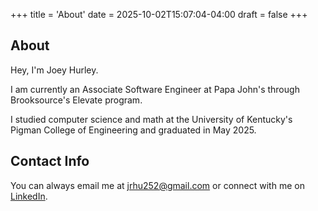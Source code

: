 +++
title = 'About'
date = 2025-10-02T15:07:04-04:00
draft = false
+++

## About
Hey, I'm Joey Hurley.

I am currently an Associate Software Engineer at Papa John's through Brooksource's Elevate program.

 I studied computer science and math at the University of Kentucky's Pigman College of Engineering and graduated in May 2025.
 
## Contact Info
You can always email me at jrhu252@gmail.com or connect with me on [LinkedIn](https://www.linkedin.com/in/joeyhurley1/).
